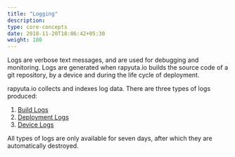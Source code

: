 ```yaml
---
title: "Logging"
description:
type: core-concepts
date: 2018-11-20T18:06:42+05:30
weight: 180
---
```

Logs are verbose text messages, and are used for debugging and monitoring.
Logs are generated when rapyuta.io builds the source code of a git repository,
by a device and during the life cycle of deployment.

rapyuta.io collects and indexes log data. There are three types of logs produced:

1. [Build Logs](./build-logs.md)
2. [Deployment Logs](./deployment-logs.md)
3. [Device Logs](./device-logs.md)

All types of logs are only available for seven days, after which they are
automatically destroyed.
